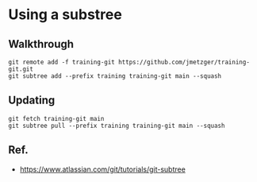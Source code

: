 # Using a substree 

## Walkthrough

```
git remote add -f training-git https://github.com/jmetzger/training-git.git
git subtree add --prefix training training-git main --squash
```

## Updating 

```
git fetch training-git main
git subtree pull --prefix training training-git main --squash
```

## Ref. 

  * https://www.atlassian.com/git/tutorials/git-subtree
